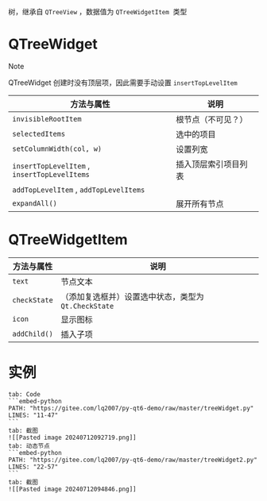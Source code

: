 树，继承自 `QTreeView` ​，数据值为 `QTreeWidgetItem` ​ 类型
# QTreeWidget

> [!note]
> QTreeWidget 创建时没有顶层项，因此需要手动设置 `insertTopLevelItem`

| 方法与属性                                        | 说明         |
| -------------------------------------------- | ---------- |
| `invisibleRootItem`                          | 根节点（不可见？）  |
| `selectedItems`                              | 选中的项目      |
| `setColumnWidth(col, w)`                     | 设置列宽       |
| `insertTopLevelItem` , `insertTopLevelItems` | 插入顶层索引项目列表 |
| `addTopLevelItem` , `addTopLevelItems`       |            |
| `expandAll()`                                | 展开所有节点     |
# QTreeWidgetItem

| 方法与属性        | 说明                                 |
| ------------ | ---------------------------------- |
| `text`       | 节点文本                               |
| `checkState` | （添加复选框并）设置选中状态，类型为 `Qt.CheckState` |
| `icon`       | 显示图标                               |
| `addChild()` | 插入子项                               |
# 实例

````tabs
tab: Code
```embed-python
PATH: "https://gitee.com/lq2007/py-qt6-demo/raw/master/treeWidget.py"
LINES: "11-47"
```
tab: 截图
![[Pasted image 20240712092719.png]]
tab: 动态节点
```embed-python
PATH: "https://gitee.com/lq2007/py-qt6-demo/raw/master/treeWidget2.py"
LINES: "22-57"
```
tab: 截图
![[Pasted image 20240712094846.png]]
````

